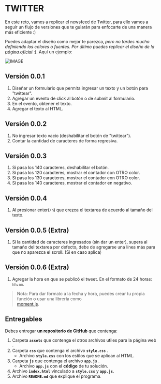 # TWITTER

En este reto, vamos a replicar el newsfeed de Twitter, para ello vamos a seguir un flujo de versiones que te guiarán para enfocarte de una manera más eficiente :)

Puedes adaptar el diseño como mejor te parezca, *pero no tardes mucho definiendo los colores o fuentes. Por último puedes replicar el diseño de la [página oficial](https://twitter.com/)* :). Aquí un ejemplo:

![IMAGE](https://media.giphy.com/media/3ov9jP4RIGQCUQOScg/giphy.gif)

## Versión 0.0.1

1. Diseñar un formulario que permita ingresar un texto y un botón para "twittear".
2. Agregar un evento de click al botón o de submit al formulario.
3. En el evento, obtener el texto.
4. Agregar el texto al HTML.


## Versión 0.0.2

1. No ingresar texto vacío (deshabilitar el botón de "twittear").
2. Contar la cantidad de caracteres de forma regresiva.


## Versión 0.0.3

1. Si pasa los 140 caracteres, deshabilitar el botón.
2. Si pasa los 120 caracteres, mostrar el contador con OTRO color.
3. Si pasa los 130 caracteres, mostrar el contador con OTRO color.
4. Si pasa los 140 caracteres, mostrar el contador en negativo.


## Versión 0.0.4

1. Al presionar enter(`/n`) que crezca el textarea de acuerdo al tamaño del texto.


## Versión 0.0.5 (Extra)

1. Si la cantidad de caracteres ingresados (sin dar un enter), supera al tamaño del textarea por defecto, debe de agregarse una línea más para que no aparezca el scroll. (Si en caso aplica)


## Versión 0.0.6 (Extra)

1. Agregar la hora en que se publicó el tweet. En el formato de 24 horas: `hh:mm`.

>Nota: Para dar formato a la fecha y hora, puedes crear tu propia función o usar una librería como                                                   
[moment.js](https://momentjs.com/).


## Entregables

Debes entregar **un repositorio de GitHub** que contenga:

1. Carpeta **`assets`** que contenga el otros archivos utiles para la página web .
2. Carpeta **`css`** que contenga el archivo **`style.css`** .
    - Archivo **`style.css`** con los estilos que se aplican al HTML.
3. Carpeta **`js`** que contenga el archivo **`app.js`** .
    - Archivo **`app.js`** con el **código** de tu solución.
4. Archivo **`index.html`** vinculado a **`style.css`** y **`app.js`**.
5. Archivo **`README.md`** que explique el programa.